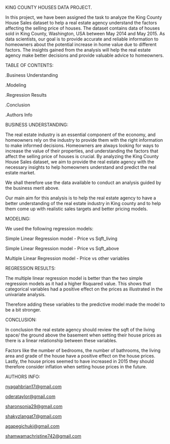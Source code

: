 KING COUNTY HOUSES DATA PROJECT.

In this project, we have been assigned the task to analyze the King County House Sales dataset to help a real estate agency understand the factors affecting the selling price of houses. The dataset contains data of houses sold in King County, Washington, USA between May 2014 and May 2015. As data scientists, our goal is to provide accurate and reliable information to homeowners about the potential increase in home value due to different factors. The insights gained from the analysis will help the real estate agency make better decisions and provide valuable advice to homeowners.

TABLE OF CONTENTS:

.Business Understanding

.Modeling

.Regression Results

.Conclusion

.Authors Info

BUSINESS UNDERSTANDING:

The real estate industry is an essential component of the economy, and homeowners rely on the industry to provide them with the right information to make informed decisions. Homeowners are always looking for ways to increase the value of their properties, and understanding the factors that affect the selling price of houses is crucial. By analyzing the King County House Sales dataset, we aim to provide the real estate agency with the necessary insights to help homeowners understand and predict the real estate market.


We shall therefore use the data available to conduct an analysis guided by the business merit above.

Our main aim for this analysis is to help the real estate agency to have a better understanding of the real estate industry in King county and to help them come up with realistic sales targets and better pricing models.

MODELING:

We used the following regression models:

Simple Linear Regression model - Price vs Sqft_living 
 
Simple Linear Regression model - Price vs Sqft_above

Multiple Linear Regression model - Price vs other variables

REGRESSION RESULTS:

The multiple linear regression model is better than the two simple regression models as it had a higher Rsquared value. This shows that categorical variables had a positive effect on the prices as illustrated in the univariate analysis.

Therefore adding these variables to the predictive model made the model to be a bit stronger.

CONCLUSION:

In conclusion the real estate agency should review the sqft of the living space/ the ground above the basement when setting their house prices as there is a linear relationship between these variables.

Factors like the number of bedrooms, the number of bathrooms, the living area and grade of the house have a positive effect on the house prices. Lastly, the house prices seemed to have increased in 2015 they should therefore consider inflation when setting house prices in the future.


AUTHORS INFO:

nyagahbrian17@gmail.com

oderataylor@gmail.com

sharonsonia29@gmail.com

shakyzlangat7@gmail.com

agapegichuki@gmail.com

shamwamachristine742@gmail.com

